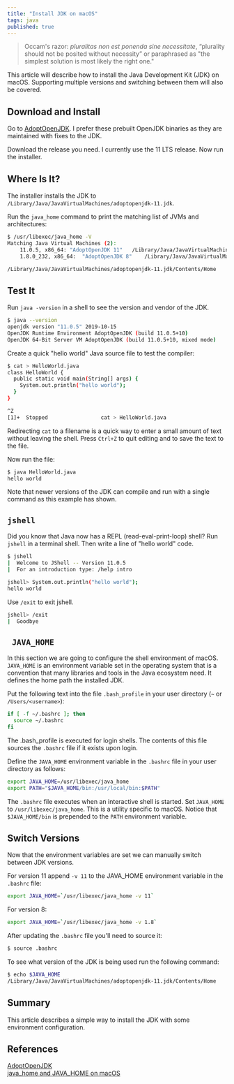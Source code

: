 ```yaml
---
title: "Install JDK on macOS"
tags: java
published: true
---
```


> Occam's razor: *pluralitas non est ponenda sine necessitate*, “plurality should not be posited without necessity” or paraphrased as "the simplest solution is most likely the right one."

This article will describe how to install the Java Development Kit (JDK) on macOS. Supporting multiple versions and switching between them will also be covered.

## Download and Install

Go to [AdoptOpenJDK](https://adoptopenjdk.net/?variant=openjdk11&jvmVariant=hotspot). I prefer these prebuilt OpenJDK binaries as they are maintained with fixes to the JDK.

Download the release you need. I currently use the 11 LTS release. Now run the installer.

## Where Is It?

The installer installs the JDK to `/Library/Java/JavaVirtualMachines/adoptopenjdk-11.jdk`.

Run the `java_home` command to print the matching list of JVMs and architectures:

```bash
$ /usr/libexec/java_home -V
Matching Java Virtual Machines (2):
    11.0.5, x86_64:	"AdoptOpenJDK 11"	/Library/Java/JavaVirtualMachines/adoptopenjdk-11.jdk/Contents/Home
    1.8.0_232, x86_64:	"AdoptOpenJDK 8"	/Library/Java/JavaVirtualMachines/adoptopenjdk-8.jdk/Contents/Home

/Library/Java/JavaVirtualMachines/adoptopenjdk-11.jdk/Contents/Home
```

## Test It

Run `java -version` in a shell to see the version and vendor of the JDK.

```bash
$ java --version
openjdk version "11.0.5" 2019-10-15
OpenJDK Runtime Environment AdoptOpenJDK (build 11.0.5+10)
OpenJDK 64-Bit Server VM AdoptOpenJDK (build 11.0.5+10, mixed mode)
```

Create a quick "hello world" Java source file to test the compiler:

```bash
$ cat > HelloWorld.java
class HelloWorld {
  public static void main(String[] args) {
    System.out.println("hello world");
  }
}

^Z
[1]+  Stopped                 cat > HelloWorld.java
```

Redirecting `cat` to a filename is a quick way to enter a small amount of text without leaving the shell. Press `Ctrl+Z` to quit editing and to save the text to the file.

Now run the file:

```bash
$ java HelloWorld.java
hello world
```

Note that newer versions of the JDK can compile and run with a single command as this example has shown.

## `jshell`

Did you know that Java now has a REPL (read-eval-print-loop) shell? Run `jshell` in a terminal shell. Then write a line of "hello world" code.

```bash
$ jshell
|  Welcome to JShell -- Version 11.0.5
|  For an introduction type: /help intro

jshell> System.out.println("hello world");
hello world
```

Use `/exit` to exit jshell.

```bash
jshell> /exit
|  Goodbye
```

## ` JAVA_HOME`

In this section we are going to configure the shell environment of macOS. `JAVA_HOME` is an environment variable set in the operating system that is a convention that many libraries and tools in the Java ecosystem need. It defines the home path the installed JDK.

Put the following text into the file `.bash_profile` in your user directory (`~` or `/Users/<username>`):

```bash
if [ -f ~/.bashrc ]; then
  source ~/.bashrc
fi
```

The .bash_profile is executed for login shells. The contents of this file sources the `.bashrc` file if it exists upon login.

Define the `JAVA_HOME` environment variable in the `.bashrc` file in your user directory as follows:

```bash
export JAVA_HOME=/usr/libexec/java_home
export PATH="$JAVA_HOME/bin:/usr/local/bin:$PATH"
```

The `.bashrc` file executes when an interactive shell is started. Set `JAVA_HOME` to `/usr/libexec/java_home`. This is a utility specific to macOS. Notice that `$JAVA_HOME/bin` is prepended to the `PATH` environment variable.

## Switch Versions

Now that the environment variables are set we can manually switch between JDK versions.

For version 11 append `-v 11` to the JAVA_HOME environment variable in the `.bashrc` file:

```bash
export JAVA_HOME=`/usr/libexec/java_home -v 11`
```

For version 8:

```bash
export JAVA_HOME=`/usr/libexec/java_home -v 1.8`
```

After updating the `.bashrc` file you'll need to source it:

```bash
$ source .bashrc
```

To see what version of the JDK is being used run the following command:

```bash
$ echo $JAVA_HOME
/Library/Java/JavaVirtualMachines/adoptopenjdk-11.jdk/Contents/Home
```

## Summary

This article describes a simple way to install the JDK with some environment configuration.

## References

[AdoptOpenJDK](https://adoptopenjdk.net/)  
[java_home and JAVA_HOME on macOS](https://medium.com/notes-for-geeks/java-home-and-java-home-on-macos-f246cab643bd)
